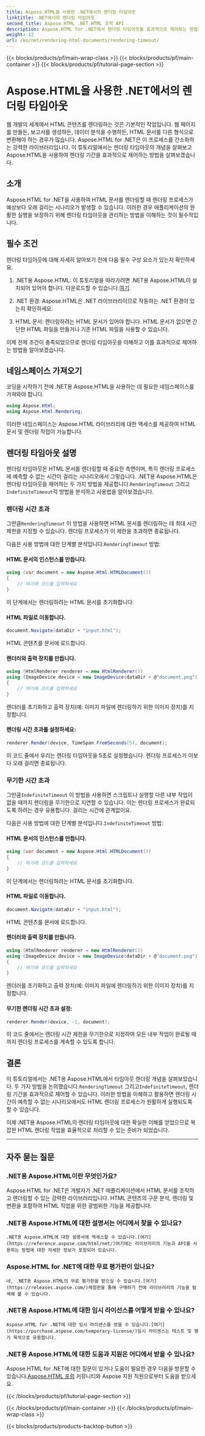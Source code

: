 ```yaml
---
title: Aspose.HTML을 사용한 .NET에서의 렌더링 타임아웃
linktitle: .NET에서의 렌더링 타임아웃
second_title: Aspose.HTML .NET HTML 조작 API
description: Aspose.HTML for .NET에서 렌더링 타임아웃을 효과적으로 제어하는 방법을 알아보세요. 렌더링 옵션을 살펴보고 원활한 HTML 문서 렌더링을 보장합니다.
weight: 12
url: /ko/net/rendering-html-documents/rendering-timeout/
---
```


{{< blocks/products/pf/main-wrap-class >}}
{{< blocks/products/pf/main-container >}}
{{< blocks/products/pf/tutorial-page-section >}}

# Aspose.HTML을 사용한 .NET에서의 렌더링 타임아웃


웹 개발의 세계에서 HTML 콘텐츠를 렌더링하는 것은 기본적인 작업입니다. 웹 페이지를 만들든, 보고서를 생성하든, 데이터 분석을 수행하든, HTML 문서를 다른 형식으로 변환해야 하는 경우가 많습니다. Aspose.HTML for .NET은 이 프로세스를 간소화하는 강력한 라이브러리입니다. 이 튜토리얼에서는 렌더링 타임아웃의 개념을 살펴보고 Aspose.HTML을 사용하여 렌더링 기간을 효과적으로 제어하는 방법을 살펴보겠습니다.

## 소개

Aspose.HTML for .NET을 사용하여 HTML 문서를 렌더링할 때 렌더링 프로세스가 예상보다 오래 걸리는 시나리오가 발생할 수 있습니다. 이러한 경우 애플리케이션의 원활한 실행을 보장하기 위해 렌더링 타임아웃을 관리하는 방법을 이해하는 것이 필수적입니다.

## 필수 조건

렌더링 타임아웃에 대해 자세히 알아보기 전에 다음 필수 구성 요소가 있는지 확인하세요.

1. .NET용 Aspose.HTML: 이 튜토리얼을 따라가려면 .NET용 Aspose.HTML이 설치되어 있어야 합니다. 다운로드할 수 있습니다.[여기](https://releases.aspose.com/html/net/).

2. .NET 환경: Aspose.HTML은 .NET 라이브러리이므로 작동하는 .NET 환경이 있는지 확인하세요.

3. HTML 문서: 렌더링하려는 HTML 문서가 있어야 합니다. HTML 문서가 없으면 간단한 HTML 파일을 만들거나 기존 HTML 파일을 사용할 수 있습니다.

이제 전제 조건이 충족되었으므로 렌더링 타임아웃을 이해하고 이를 효과적으로 제어하는 방법을 알아보겠습니다.

## 네임스페이스 가져오기

코딩을 시작하기 전에 .NET용 Aspose.HTML을 사용하는 데 필요한 네임스페이스를 가져와야 합니다.

```csharp
using Aspose.Html;
using Aspose.Html.Rendering;
```

이러한 네임스페이스는 Aspose.HTML 라이브러리에 대한 액세스를 제공하여 HTML 문서 및 렌더링 작업이 가능합니다.

## 렌더링 타임아웃 설명

렌더링 타임아웃은 HTML 문서를 렌더링할 때 중요한 측면이며, 특히 렌더링 프로세스에 예측할 수 없는 시간이 걸리는 시나리오에서 그렇습니다. .NET용 Aspose.HTML은 렌더링 타임아웃을 제어하는 두 가지 방법을 제공합니다.`RenderingTimeout` 그리고`IndefiniteTimeout`각 방법을 분석하고 사용법을 알아보겠습니다.

### 렌더링 시간 초과

 그만큼`RenderingTimeout` 이 방법을 사용하면 HTML 문서를 렌더링하는 데 최대 시간 제한을 지정할 수 있습니다. 렌더링 프로세스가 이 제한을 초과하면 종료됩니다.

 다음은 사용 방법에 대한 단계별 분석입니다.`RenderingTimeout` 방법:

#### HTML 문서의 인스턴스를 만듭니다.

   ```csharp
   using (var document = new Aspose.Html.HTMLDocument())
   {
       // 여기에 코드를 입력하세요
   }
   ```

   이 단계에서는 렌더링하려는 HTML 문서를 초기화합니다.

#### HTML 파일로 이동합니다.

   ```csharp
   document.Navigate(dataDir + "input.html");
   ```

   HTML 콘텐츠를 문서에 로드합니다.

#### 렌더러와 출력 장치를 만듭니다.

   ```csharp
   using (HtmlRenderer renderer = new HtmlRenderer())
   using (ImageDevice device = new ImageDevice(dataDir + @"document.png"))
   {
       // 여기에 코드를 입력하세요
   }
   ```

   렌더러를 초기화하고 출력 장치(예: 이미지 파일에 렌더링하기 위한 이미지 장치)를 지정합니다.

#### 렌더링 시간 초과를 설정하세요:

   ```csharp
   renderer.Render(device, TimeSpan.FromSeconds(5), document);
   ```

   이 코드 줄에서 우리는 렌더링 타임아웃을 5초로 설정했습니다. 렌더링 프로세스가 이보다 오래 걸리면 종료됩니다.

### 무기한 시간 초과

 그만큼`IndefiniteTimeout` 이 방법을 사용하면 스크립트나 실행할 다른 내부 작업이 없을 때까지 렌더링을 무기한으로 지연할 수 있습니다. 이는 렌더링 프로세스가 완료되도록 하려는 경우 유용합니다. 걸리는 시간에 관계없이요.

 다음은 사용 방법에 대한 단계별 분석입니다.`IndefiniteTimeout` 방법:

#### HTML 문서의 인스턴스를 만듭니다.

   ```csharp
   using (var document = new Aspose.Html.HTMLDocument())
   {
       // 여기에 코드를 입력하세요
   }
   ```

   이 단계에서는 렌더링하려는 HTML 문서를 초기화합니다.

#### HTML 파일로 이동합니다.

   ```csharp
   document.Navigate(dataDir + "input.html");
   ```

   HTML 콘텐츠를 문서에 로드합니다.

#### 렌더러와 출력 장치를 만듭니다.

   ```csharp
   using (HtmlRenderer renderer = new HtmlRenderer())
   using (ImageDevice device = new ImageDevice(dataDir + @"document.png"))
   {
       // 여기에 코드를 입력하세요
   }
   ```

   렌더러를 초기화하고 출력 장치(예: 이미지 파일에 렌더링하기 위한 이미지 장치)를 지정합니다.

#### 무기한 렌더링 시간 초과 설정:

   ```csharp
   renderer.Render(device, -1, document);
   ```

   이 코드 줄에서는 렌더링 시간 제한을 무기한으로 지정하여 모든 내부 작업이 완료될 때까지 렌더링 프로세스를 계속할 수 있도록 합니다.

## 결론

 이 튜토리얼에서는 .NET용 Aspose.HTML에서 타임아웃 렌더링 개념을 살펴보았습니다. 두 가지 방법을 논의했습니다.`RenderingTimeout` 그리고`IndefiniteTimeout`, 렌더링 기간을 효과적으로 제어할 수 있습니다. 이러한 방법을 이해하고 활용하면 렌더링 시간이 예측할 수 없는 시나리오에서도 HTML 렌더링 프로세스가 원활하게 실행되도록 할 수 있습니다.

이제 .NET용 Aspose.HTML의 렌더링 타임아웃에 대한 확실한 이해를 얻었으므로 복잡한 HTML 렌더링 작업을 효율적으로 처리할 수 있는 준비가 되었습니다.

---

## 자주 묻는 질문

### .NET용 Aspose.HTML이란 무엇인가요?
   Aspose.HTML for .NET은 개발자가 .NET 애플리케이션에서 HTML 문서를 조작하고 렌더링할 수 있는 강력한 라이브러리입니다. HTML 콘텐츠의 구문 분석, 렌더링 및 변환을 포함하여 HTML 작업을 위한 광범위한 기능을 제공합니다.

### .NET용 Aspose.HTML에 대한 설명서는 어디에서 찾을 수 있나요?
    .NET용 Aspose.HTML에 대한 설명서에 액세스할 수 있습니다.[여기](https://reference.aspose.com/html/net/)여기에는 라이브러리의 기능과 API를 사용하는 방법에 대한 자세한 정보가 포함되어 있습니다.

### Aspose.HTML for .NET에 대한 무료 평가판이 있나요?
    네, .NET용 Aspose.HTML의 무료 평가판을 받으실 수 있습니다.[여기](https://releases.aspose.com/)체험판을 통해 구매하기 전에 라이브러리의 기능을 탐색해 볼 수 있습니다.

### .NET용 Aspose.HTML에 대한 임시 라이선스를 어떻게 받을 수 있나요?
    Aspose.HTML for .NET에 대한 임시 라이센스를 얻을 수 있습니다.[여기](https://purchase.aspose.com/temporary-license/)임시 라이센스는 테스트 및 평가 목적으로 유용합니다.

### .NET용 Aspose.HTML에 대한 도움과 지원은 어디에서 받을 수 있나요?
   Aspose.HTML for .NET에 대한 질문이 있거나 도움이 필요한 경우 다음을 방문할 수 있습니다.[Aspose.HTML 포럼](https://forum.aspose.com/) 커뮤니티와 Aspose 지원 직원으로부터 도움을 받으세요.




{{< /blocks/products/pf/tutorial-page-section >}}

{{< /blocks/products/pf/main-container >}}
{{< /blocks/products/pf/main-wrap-class >}}

{{< blocks/products/products-backtop-button >}}
